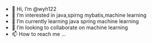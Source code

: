 - 👋 Hi, I’m @wyh122
- 👀 I’m interested in java,spirng mybatis,machine learning
- 🌱 I’m currently learning java spring machine learning
- 💞️ I’m looking to collaborate on machine learning
- 📫 How to reach me ...

<!---
wyh122/wyh122 is a ✨ special ✨ repository because its `README.md` (this file) appears on your GitHub profile.
You can click the Preview link to take a look at your changes.
--->
